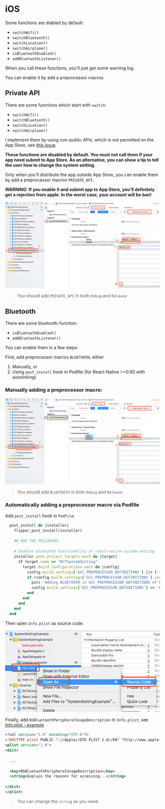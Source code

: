 # iOS

Some functions are diabled by default:

* `switchWifi()`
* `switchBluetooth()`
* `switchLocation()`
* `switchAirplane()`
* `isBluetoothEnabled()`
* `addBluetoothListener()`

When you call these functions, you'll just get some warning log.

You can enable it by add a preprocessor macros.

## Private API

There are some functions which start with `switch`:

* `switchWifi()`
* `switchBluetooth()`
* `switchLocation()`
* `switchAirplane()`

I implement them by using non-public APIs, which is not permitted on the App Store, see [this issue](https://github.com/3posol/react-native-system-setting/issues/28). 

**These functions are disabled by default. You must not call them If your app need submit to App Store. As an alternative, you can show a tip to tell the user how to change the system setting.**

Only when you'll distribute the app outside App Store, you can enable them by add a preprocessor macros `PRIVATE_API`.

**WARNING: If you enable it and submit app to App Store, you'll definitely get a rejection from apple. In the worst case, your account will be ban!**

![add preprocessor macros `PRIVATE_API `](./screenshot/ios_private_api.png)

> You should add `PRIVATE_API` in both `Debug` and `Release` 

## Bluetooth

There are some bluetooth-function:

* `isBluetoothEnabled()`
* `addBluetoothListener()`

You can enable them in a few steps: 

First, add preprocessor macros `BLUETOOTH`, either
1) Manually, or
2) Using `post_install` hook in Podfile (for React-Native >=0.60 with autolinking)

### Manually adding a preprocessor macro:

![add preprocessor macros `BLUETOOTH`](./screenshot/ios_bluetooth.png)

> You should add `BLUETOOTH` in both `Debug` and `Release`

### Automatically adding a preprocessor macro via Podfile
Add `post_install` hook in `Podfile`:
```ruby
  post_install do |installer|
    flipper_post_install(installer)

    ## ADD THE FOLLOWING:

    # Enables bluetooth functionality of react-native-system-setting
    installer.pods_project.targets.each do |target|
      if target.name == "RCTSystemSetting"
        target.build_configurations.each do |config|
          config.build_settings['GCC_PREPROCESSOR_DEFINITIONS'] ||= ['$(inherited)']
          if !config.build_settings['GCC_PREPROCESSOR_DEFINITIONS'].include? 'BLUETOOTH'
            puts 'Adding BLUETOOTH in GCC_PREPROCESSOR_DEFINITIONS of Pod RCTSystemSetting...'
            config.build_settings['GCC_PREPROCESSOR_DEFINITIONS'] << 'BLUETOOTH'
          end
        end
      end
    end
  end
```

Then open `Info.plist` as source code.

![open Info.plist as source code](./screenshot/ios_bluetooth_plist.png)
 
Finally, add `NSBluetoothPeripheralUsageDescription` in `Info.plist`, see [Info.plist - example](https://github.com/3posol/react-native-system-setting/blob/master/examples/SystemSettingExample/ios/SystemSettingExample/Info.plist#L55-L56)

```xml
<?xml version="1.0" encoding="UTF-8"?>
<!DOCTYPE plist PUBLIC "-//Apple//DTD PLIST 1.0//EN" "http://www.apple.com/DTDs/PropertyList-1.0.dtd">
<plist version="1.0">
<dict>
  
  ...
  
  <key>NSBluetoothPeripheralUsageDescription</key>
  <string>Explain the reasons for accessing...</string>
  
</dict>
</plist>
```

> You can change the `string` as you need

